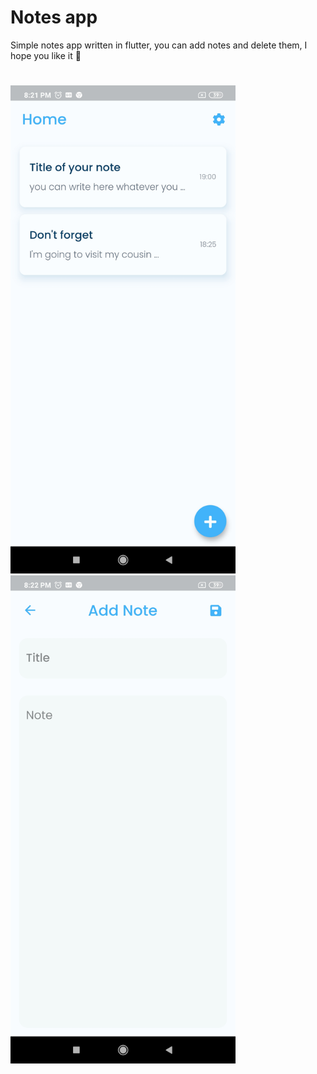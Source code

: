 # Notes app

Simple notes app written in flutter,
you can add notes and delete them,
I hope you like it 🙂
#

<img src="images/Screenshot1.jpg" alt="drawing" width="360"/>



<img src="images/Screenshot2.jpg" alt="drawing" width="360"/>
